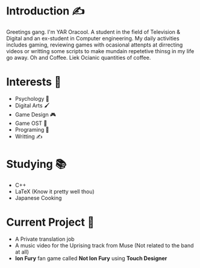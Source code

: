 Introduction ✍️
============
Greetings gang. I'm YAR Oracool. A student in the field of Television & Digital and an ex-student in Computer engineering. My daily activities includes gaming, reviewing games with ocasional attenpts at dirrecting videos or writting some scripts to make mundain repetetive thinsg in my life go away. Oh and Coffee. Liek Ocianic quantities of coffee.

Interests 🤔
=========
+ Psychology 🧠
+ Digital Arts 🖌️
+ Game Design 🎮
+ Game OST 🎼
+ Programing 💾
+ Writting ✍️

Studying 📚
========
+ C++
+ LaTeX (Know it pretty well thou)
+ Japanese Cooking

Current Project 💼
===============
+ A Private translation job
+ A music video for the Uprising track from Muse (Not related to the band at all)
+ **Ion Fury** fan game called **Not Ion Fury** using **Touch Designer**
<!---
YAR-Oracool/YAR-Oracool is a ✨ special ✨ repository because its `README.md` (this file) appears on your GitHub profile.
You can click the Preview link to take a look at your changes.
--->
